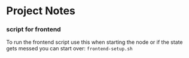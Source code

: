 # Project Notes

### script for frontend

To run the frontend script use this when starting the node or if the state gets messed you can start over: `frontend-setup.sh`
